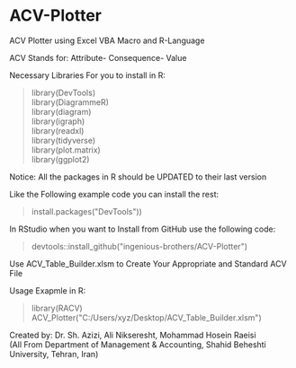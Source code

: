# ACV-Plotter

ACV Plotter using Excel VBA Macro and R-Language

ACV Stands for: Attribute- Consequence- Value

Necessary Libraries For you to install in R: <br/>
 > library(DevTools)<br/>
 > library(DiagrammeR)<br/>
 > library(diagram)<br/>
 > library(igraph)<br/>
 > library(readxl)<br/>
 > library(tidyverse)<br/>
 > library(plot.matrix)<br/>
 > library(ggplot2)<br/>
 
 
Notice: All the packages in R should be UPDATED to their last version

Like the Following example code you can install the rest: <br/>
> install.packages("DevTools"))


In RStudio when you want to Install from GitHub use the following code: <br/>
> devtools::install_github("ingenious-brothers/ACV-Plotter")


Use ACV_Table_Builder.xlsm to Create Your Appropriate and Standard ACV File

Usage Exapmle in R:<br/>
> library(RACV)<br/>
> ACV_Plotter("C:/Users/xyz/Desktop/ACV_Table_Builder.xlsm")<br/>


Created by: Dr. Sh. Azizi, Ali Nikseresht, Mohammad Hosein Raeisi<br/>
(All From Department of Management & Accounting, Shahid Beheshti University, Tehran, Iran)


